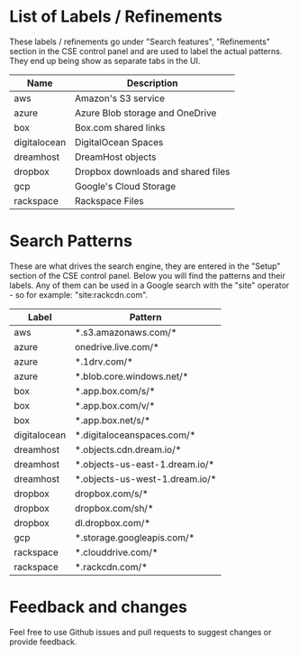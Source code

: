 # List of Labels / Refinements
These labels / refinements go under "Search features", "Refinements" section
in the CSE control panel and are used to label the actual patterns. They end up
being show as separate tabs in the UI.

| Name         |  Description                       |
|--------------|------------------------------------|
| aws          | Amazon's S3 service                |
| azure        | Azure Blob storage and OneDrive    |
| box          | Box.com shared links               |
| digitalocean | DigitalOcean Spaces                |
| dreamhost    | DreamHost objects                  |
| dropbox      | Dropbox downloads and shared files |
| gcp          | Google's Cloud Storage             |
| rackspace    | Rackspace Files                    |

# Search Patterns
These are what drives the search engine, they are entered in the "Setup" section
of the CSE control panel. Below you will find the patterns and their labels.
Any of them can be used in a Google search with the "site" operator - so for
example: "site:rackcdn.com".

|  Label       | Pattern                         |
|--------------|---------------------------------|
| aws          | \*.s3.amazonaws.com/*           |
| azure        | onedrive.live.com/*             |
| azure        | \*.1drv.com/*                   |
| azure        | \*.blob.core.windows.net/*      |
| box          | \*.app.box.com/s/*              |
| box          | \*.app.box.com/v/*              |
| box          | \*.app.box.net/s/*              |
| digitalocean | \*.digitaloceanspaces.com/*     |
| dreamhost    | \*.objects.cdn.dream.io/*       |
| dreamhost    | \*.objects-us-east-1.dream.io/* |
| dreamhost    | \*.objects-us-west-1.dream.io/* |
| dropbox      | dropbox.com/s/*                 |
| dropbox      | dropbox.com/sh/*                |
| dropbox      | dl.dropbox.com/*                |
| gcp          | \*.storage.googleapis.com/*     |
| rackspace    | \*.clouddrive.com/*             |
| rackspace    | \*.rackcdn.com/*                |

# Feedback and changes
Feel free to use Github issues and pull requests to suggest changes or
provide feedback.
